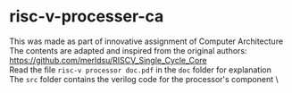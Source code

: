 # risc-v-processer-ca
This was made as part of innovative assignment of Computer Architecture \
The contents are adapted and inspired from the original authors: https://github.com/merldsu/RISCV_Single_Cycle_Core \
Read the file `risc-v processor doc.pdf` in the `doc` folder for explanation \
The `src` folder contains the verilog code for the processor's component \
